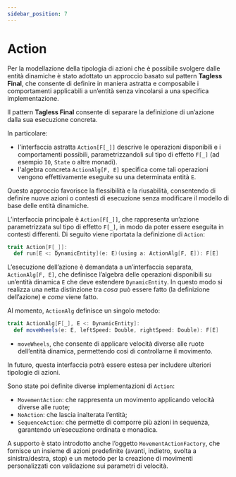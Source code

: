 ```yaml
---
sidebar_position: 7
---
```


# Action

Per la modellazione della tipologia di azioni che è possibile svolgere dalle entità dinamiche è stato adottato un
approccio basato sul pattern **Tagless Final**, che consente di definire in maniera astratta e composabile i
comportamenti applicabili a un’entità senza vincolarsi a una specifica implementazione.

Il pattern **Tagless Final** consente di separare la definizione di un’azione dalla sua esecuzione concreta.

In particolare:

- l'interfaccia astratta `Action[F[_]]` descrive le operazioni disponibili e i comportamenti possibili,
  parametrizzandoli sul tipo di effetto `F[_]` (ad esempio `IO`, `State` o altre monadi).
- l'algebra concreta `ActionAlg[F, E]` specifica come tali operazioni vengono effettivamente eseguite su una
  determinata entità `E`.

Questo approccio favorisce la flessibilità e la riusabilità, consentendo di definire nuove azioni o contesti di
esecuzione senza modificare il modello di base delle entità dinamiche.

L’interfaccia principale è `Action[F[_]]`, che rappresenta un’azione parametrizzata sul tipo di effetto `F[_]`, in modo
da poter essere eseguita in contesti differenti. Di seguito viene riportata la definizione di `Action`:
```scala
trait Action[F[_]]:
  def run[E <: DynamicEntity](e: E)(using a: ActionAlg[F, E]): F[E]
```
L’esecuzione dell’azione è demandata a un’interfaccia separata,
`ActionAlg[F, E]`, che definisce l’algebra delle operazioni disponibili su un’entità dinamica `E` che deve
estendere `DynamicEntity`.
In questo modo si realizza una netta distinzione tra _cosa_ può essere fatto (la definizione dell’azione) e _come_ viene
fatto.

Al momento, `ActionAlg` definisce un singolo metodo:
```scala
trait ActionAlg[F[_], E <: DynamicEntity]:
  def moveWheels(e: E, leftSpeed: Double, rightSpeed: Double): F[E]
```
- `moveWheels`, che consente di applicare velocità diverse alle ruote dell’entità dinamica, permettendo così di
  controllarne il movimento.

In futuro, questa interfaccia potrà essere estesa per includere ulteriori tipologie di azioni.

Sono state poi definite diverse implementazioni di `Action`:

- `MovementAction`: che rappresenta un movimento applicando velocità diverse alle ruote;
- `NoAction`: che lascia inalterata l’entità;
- `SequenceAction`: che permette di comporre più azioni in sequenza, garantendo un’esecuzione ordinata e monadica.

A supporto è stato introdotto anche l’oggetto `MovementActionFactory`, che fornisce un insieme di azioni predefinite
(avanti, indietro, svolta a sinistra/destra, stop) e un metodo per la creazione di movimenti personalizzati con
validazione sui parametri di velocità.